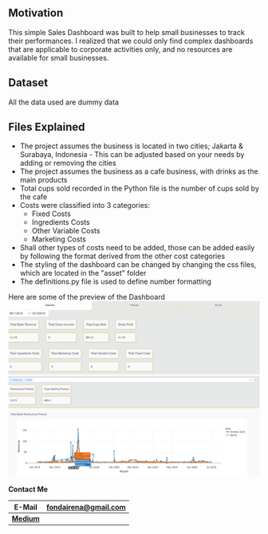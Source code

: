 Motivation
----------
This simple Sales Dashboard was built to help small businesses to track their performances.
I realized that we could only find complex dashboards that are applicable to corporate activities only, and no resources are available for small businesses.

## Dataset
All the data used are dummy data

## Files Explained
* The project assumes the business is located in two cities; Jakarta & Surabaya, Indonesia - This can be adjusted based on your needs by adding or removing the cities
* The project assumes the business as a cafe business, with drinks as the main products
* Total cups sold recorded in the Python file is the number of cups sold by the cafe
* Costs were classified into 3 categories:
    * Fixed Costs
    * Ingredients Costs 
    * Other Variable Costs
    * Marketing Costs
* Shall other types of costs need to be added, those can be added easily by following the format derived from the other cost categories
* The styling of the dashboard can be changed by changing the css files, which are located in the "asset" folder
* The definitions.py file is used to define number formatting

Here are some of the preview of the Dashboard
![alt text](https://github.com/fistz24/Sample_Dashboard_1/blob/master/Images/Screen%20Shot%202020-12-27%20at%2011.10.58%20AM.png)
![alt text](https://github.com/fistz24/Sample_Dashboard_1/blob/master/Images/Screen%20Shot%202020-12-27%20at%2011.11.30%20AM.png)


**Contact Me**

 E-Mail | fondairena@gmail.com
 --- | --- |
 | [**Medium**](https://medium.com/@fondairena) 







 
